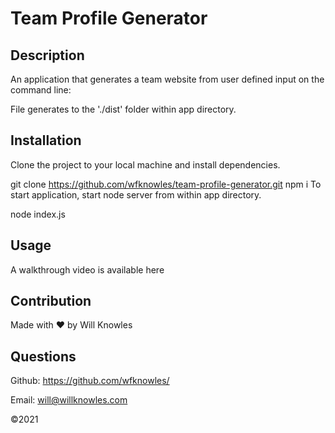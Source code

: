 # Team Profile Generator

## Description
An application that generates a team website from user defined input on the command line:

File generates to the './dist' folder within app directory.

## Installation
Clone the project to your local machine and install dependencies.

git clone https://github.com/wfknowles/team-profile-generator.git
npm i
To start application, start node server from within app directory.

node index.js

## Usage
A walkthrough video is available here

## Contribution
Made with ❤️ by Will Knowles

## Questions
Github: https://github.com/wfknowles/

Email: will@willknowles.com

©️2021


